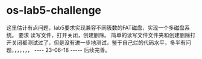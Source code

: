 # os-lab5-challenge
这里估计有点问题，lab5要求实现兼容不同簇数的FAT磁盘，实现一个多磁盘系统。
要求 读写文件，打开关闭，创建删除。
简单的读写文件文件夹和创建删除打开关闭都测试过了，但是没有进一步地测试，鉴于自己烂的代码水平，多半有问题，，，，，，，
---- 23-06-18 -----
后续完善。
